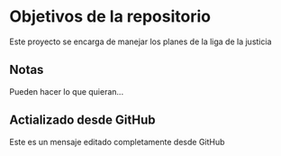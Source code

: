 # Objetivos de la repositorio

Este proyecto se encarga de manejar los planes de la liga de la justicia


## Notas
Pueden hacer lo que quieran...

## Actializado desde GitHub
Este es un mensaje editado completamente desde GitHub
